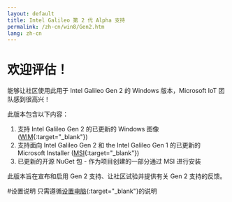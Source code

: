 ```yaml
---
layout: default
title: Intel Galileo 第 2 代 Alpha 支持
permalink: /zh-cn/win8/Gen2.htm
lang: zh-cn
---
```


# 欢迎评估！
能够让社区使用此用于 Intel Galileo Gen 2 的 Windows 版本，Microsoft IoT 团队感到很高兴！

此版本包含以下内容：

1. 支持 Intel Galileo Gen 2 的已更新的 Windows 图像 \([WIM](http://go.microsoft.com/fwlink/?LinkID=513083&clcid=0x409){:target="_blank"}\)
2. 支持面向 Intel Galileo Gen 2 和 the Intel Galileo Gen 1 的已更新的 Microsoft Installer \([MSI](http://go.microsoft.com/fwlink/?LinkID=513082&clcid=0x409){:target="_blank"}\)
3. 已更新的开源 NuGet 包 - 作为项目创建的一部分通过 MSI 进行安装

此版本旨在宣布和启用 Gen 2 支持、让社区试验并提供有关 Gen 2 支持的反馈。

#设置说明
只需遵循[设置电脑](SetupPC.htm){:target="_blank"}的说明
